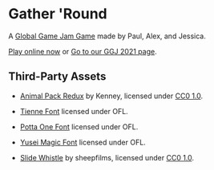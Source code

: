 # Gather 'Round

A [Global Game Jam Game](https://globalgamejam.org) made by Paul, Alex, and Jessica.

[Play online now](https://doctor-g.github.io/GGJ21/) or [Go to our GGJ 2021 page](https://globalgamejam.org/2021/games/farm-6).

## Third-Party Assets

- [Animal Pack Redux](https://www.kenney.nl/assets/animal-pack-redux) by Kenney, 
  licensed under [CC0 1.0](https://creativecommons.org/publicdomain/zero/1.0/).

- [Tienne Font](https://fonts.google.com/specimen/Tienne) licensed under OFL.

- [Potta One Font](https://fonts.google.com/specimen/Potta+One) licensed under OFL.

- [Yusei Magic Font](https://fonts.google.com/specimen/Yusei+Magic) licensed under OFL.

- [Slide Whistle](https://freesound.org/people/sheepfilms/sounds/202753/) by sheepfilms,
  licensed under [CC0 1.0](https://creativecommons.org/publicdomain/zero/1.0/).
